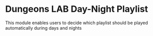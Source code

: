 # Dungeons LAB Day-Night Playlist

This module enables users to decide which playlist should be played automatically during days and nights